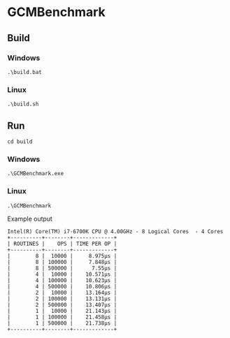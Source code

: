 # GCMBenchmark
## Build
### Windows
```
.\build.bat
```
### Linux
```
.\build.sh
```
## Run
```
cd build
```
### Windows
```
.\GCMBenchmark.exe
```
### Linux
```
.\GCMBenchmark
```
Example output
```
Intel(R) Core(TM) i7-6700K CPU @ 4.00GHz - 8 Logical Cores  - 4 Cores
+----------+--------+-------------+
| ROUTINES |    OPS | TIME PER OP |
+----------+--------+-------------+
|        8 |  10000 |     8.975µs |
|        8 | 100000 |     7.848µs |
|        8 | 500000 |      7.55µs |
|        4 |  10000 |    10.571µs |
|        4 | 100000 |    10.623µs |
|        4 | 500000 |    10.806µs |
|        2 |  10000 |    13.164µs |
|        2 | 100000 |    13.131µs |
|        2 | 500000 |    13.407µs |
|        1 |  10000 |    21.143µs |
|        1 | 100000 |    21.458µs |
|        1 | 500000 |    21.738µs |
+----------+--------+-------------+
```